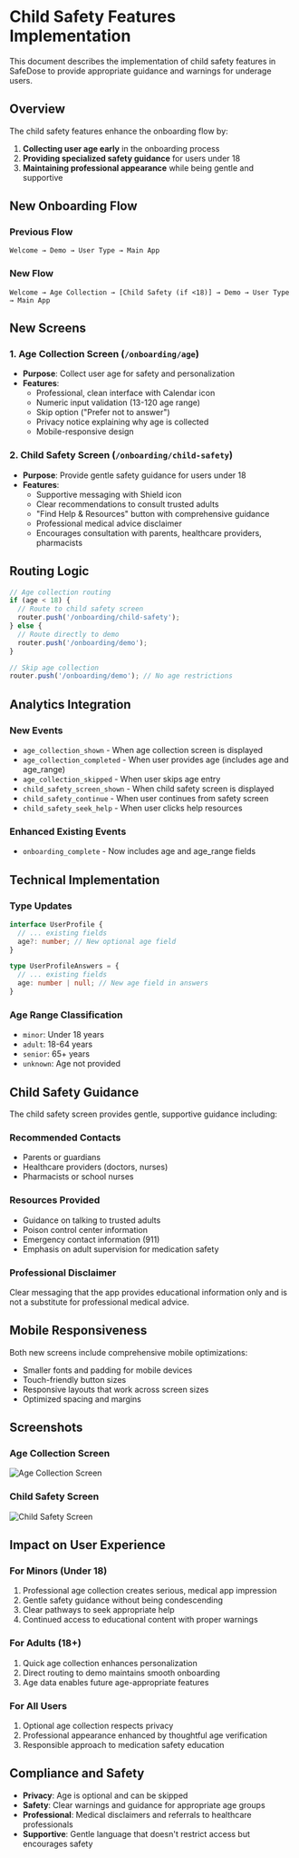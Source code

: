 # Child Safety Features Implementation

This document describes the implementation of child safety features in SafeDose to provide appropriate guidance and warnings for underage users.

## Overview

The child safety features enhance the onboarding flow by:
1. **Collecting user age early** in the onboarding process
2. **Providing specialized safety guidance** for users under 18
3. **Maintaining professional appearance** while being gentle and supportive

## New Onboarding Flow

### Previous Flow
```
Welcome → Demo → User Type → Main App
```

### New Flow
```
Welcome → Age Collection → [Child Safety (if <18)] → Demo → User Type → Main App
```

## New Screens

### 1. Age Collection Screen (`/onboarding/age`)
- **Purpose**: Collect user age for safety and personalization
- **Features**:
  - Professional, clean interface with Calendar icon
  - Numeric input validation (13-120 age range)
  - Skip option ("Prefer not to answer")
  - Privacy notice explaining why age is collected
  - Mobile-responsive design

### 2. Child Safety Screen (`/onboarding/child-safety`)
- **Purpose**: Provide gentle safety guidance for users under 18
- **Features**:
  - Supportive messaging with Shield icon
  - Clear recommendations to consult trusted adults
  - "Find Help & Resources" button with comprehensive guidance
  - Professional medical advice disclaimer
  - Encourages consultation with parents, healthcare providers, pharmacists

## Routing Logic

```typescript
// Age collection routing
if (age < 18) {
  // Route to child safety screen
  router.push('/onboarding/child-safety');
} else {
  // Route directly to demo
  router.push('/onboarding/demo');
}

// Skip age collection
router.push('/onboarding/demo'); // No age restrictions
```

## Analytics Integration

### New Events
- `age_collection_shown` - When age collection screen is displayed
- `age_collection_completed` - When user provides age (includes age and age_range)
- `age_collection_skipped` - When user skips age entry
- `child_safety_screen_shown` - When child safety screen is displayed
- `child_safety_continue` - When user continues from safety screen
- `child_safety_seek_help` - When user clicks help resources

### Enhanced Existing Events
- `onboarding_complete` - Now includes age and age_range fields

## Technical Implementation

### Type Updates
```typescript
interface UserProfile {
  // ... existing fields
  age?: number; // New optional age field
}

type UserProfileAnswers = {
  // ... existing fields
  age: number | null; // New age field in answers
}
```

### Age Range Classification
- `minor`: Under 18 years
- `adult`: 18-64 years  
- `senior`: 65+ years
- `unknown`: Age not provided

## Child Safety Guidance

The child safety screen provides gentle, supportive guidance including:

### Recommended Contacts
- Parents or guardians
- Healthcare providers (doctors, nurses)
- Pharmacists or school nurses

### Resources Provided
- Guidance on talking to trusted adults
- Poison control center information
- Emergency contact information (911)
- Emphasis on adult supervision for medication safety

### Professional Disclaimer
Clear messaging that the app provides educational information only and is not a substitute for professional medical advice.

## Mobile Responsiveness

Both new screens include comprehensive mobile optimizations:
- Smaller fonts and padding for mobile devices
- Touch-friendly button sizes
- Responsive layouts that work across screen sizes
- Optimized spacing and margins

## Screenshots

### Age Collection Screen
![Age Collection Screen](age-collection-screen.png)

### Child Safety Screen  
![Child Safety Screen](child-safety-screen.png)

## Impact on User Experience

### For Minors (Under 18)
1. Professional age collection creates serious, medical app impression
2. Gentle safety guidance without being condescending
3. Clear pathways to seek appropriate help
4. Continued access to educational content with proper warnings

### For Adults (18+)
1. Quick age collection enhances personalization
2. Direct routing to demo maintains smooth onboarding
3. Age data enables future age-appropriate features

### For All Users
1. Optional age collection respects privacy
2. Professional appearance enhanced by thoughtful age verification
3. Responsible approach to medication safety education

## Compliance and Safety

- **Privacy**: Age is optional and can be skipped
- **Safety**: Clear warnings and guidance for appropriate age groups
- **Professional**: Medical disclaimers and referrals to healthcare professionals
- **Supportive**: Gentle language that doesn't restrict access but encourages safety